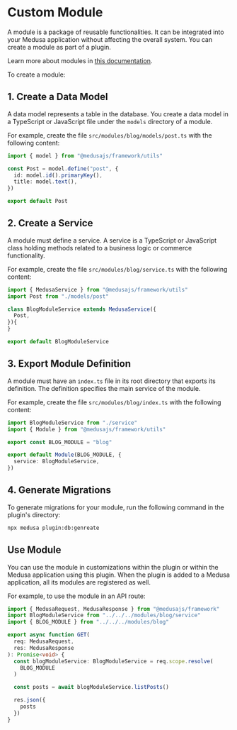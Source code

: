 # Custom Module

A module is a package of reusable functionalities. It can be integrated into your Medusa application without affecting the overall system. You can create a module as part of a plugin.

Learn more about modules in [this documentation](https://docs.medusajs.com/learn/fundamentals/modules).

To create a module:

## 1. Create a Data Model

A data model represents a table in the database. You create a data model in a TypeScript or JavaScript file under the `models` directory of a module.

For example, create the file `src/modules/blog/models/post.ts` with the following content:

```ts
import { model } from "@medusajs/framework/utils"

const Post = model.define("post", {
  id: model.id().primaryKey(),
  title: model.text(),
})

export default Post
```

## 2. Create a Service

A module must define a service. A service is a TypeScript or JavaScript class holding methods related to a business logic or commerce functionality.

For example, create the file `src/modules/blog/service.ts` with the following content:

```ts
import { MedusaService } from "@medusajs/framework/utils"
import Post from "./models/post"

class BlogModuleService extends MedusaService({
  Post,
}){
}

export default BlogModuleService
```

## 3. Export Module Definition

A module must have an `index.ts` file in its root directory that exports its definition. The definition specifies the main service of the module.

For example, create the file `src/modules/blog/index.ts` with the following content:

```ts
import BlogModuleService from "./service"
import { Module } from "@medusajs/framework/utils"

export const BLOG_MODULE = "blog"

export default Module(BLOG_MODULE, {
  service: BlogModuleService,
})
```

## 4. Generate Migrations

To generate migrations for your module, run the following command in the plugin's directory:

```bash
npx medusa plugin:db:genreate
```

## Use Module

You can use the module in customizations within the plugin or within the Medusa application using this plugin. When the plugin is added to a Medusa application, all its modules are registered as well.

For example, to use the module in an API route:

```ts
import { MedusaRequest, MedusaResponse } from "@medusajs/framework"
import BlogModuleService from "../../../modules/blog/service"
import { BLOG_MODULE } from "../../../modules/blog"

export async function GET(
  req: MedusaRequest,
  res: MedusaResponse
): Promise<void> {
  const blogModuleService: BlogModuleService = req.scope.resolve(
    BLOG_MODULE
  )

  const posts = await blogModuleService.listPosts()

  res.json({
    posts
  })
}
```

